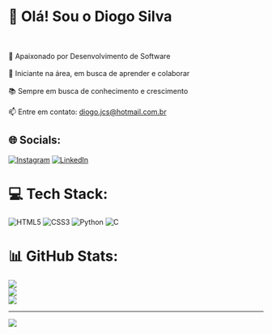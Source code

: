 # 👋 Olá! Sou o Diogo Silva
<br><br>🌟 Apaixonado por Desenvolvimento de Software<br><br>🚀 Iniciante na área, em busca de aprender e colaborar<br><br>📚 Sempre em busca de conhecimento e crescimento<br><br>📫 Entre em contato: diogo.jcs@hotmail.com.br


## 🌐 Socials:
[![Instagram](https://img.shields.io/badge/Instagram-%23E4405F.svg?logo=Instagram&logoColor=white)](https://instagram.com/diogo.jcs) [![LinkedIn](https://img.shields.io/badge/LinkedIn-%230077B5.svg?logo=linkedin&logoColor=white)](https://linkedin.com/in/diogo-jcs) 

# 💻 Tech Stack:
![HTML5](https://img.shields.io/badge/html5-%23E34F26.svg?style=for-the-badge&logo=html5&logoColor=white) ![CSS3](https://img.shields.io/badge/css3-%231572B6.svg?style=for-the-badge&logo=css3&logoColor=white) ![Python](https://img.shields.io/badge/python-3670A0?style=for-the-badge&logo=python&logoColor=ffdd54) ![C](https://img.shields.io/badge/c-%2300599C.svg?style=for-the-badge&logo=c&logoColor=white)
# 📊 GitHub Stats:
![](https://github-readme-stats.vercel.app/api?username=Diogojcs&theme=dracula&hide_border=false&include_all_commits=false&count_private=false)<br/>
![](https://github-readme-streak-stats.herokuapp.com/?user=Diogojcs&theme=dracula&hide_border=false)<br/>
![](https://github-readme-stats.vercel.app/api/top-langs/?username=Diogojcs&theme=dracula&hide_border=false&include_all_commits=false&count_private=false&layout=compact)

---
[![](https://visitcount.itsvg.in/api?id=Diogojcs&icon=0&color=0)](https://visitcount.itsvg.in)

<!-- Proudly created with GPRM ( https://gprm.itsvg.in ) -->
